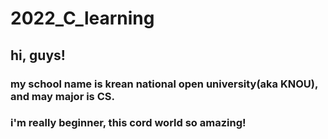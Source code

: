 # 2022_C_learning 

## hi, guys! 

### my school name is krean national open university(aka KNOU), and may major is CS.

### i'm really beginner, this cord world so amazing!
